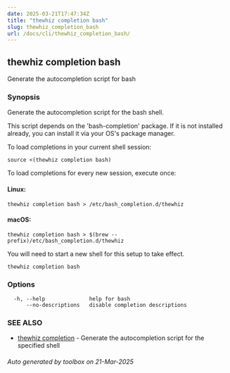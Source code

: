 ```yaml
---
date: 2025-03-21T17:47:34Z
title: "thewhiz completion bash"
slug: thewhiz_completion_bash
url: /docs/cli/thewhiz_completion_bash/
---
```

## thewhiz completion bash

Generate the autocompletion script for bash

### Synopsis

Generate the autocompletion script for the bash shell.

This script depends on the 'bash-completion' package.
If it is not installed already, you can install it via your OS's package manager.

To load completions in your current shell session:

	source <(thewhiz completion bash)

To load completions for every new session, execute once:

#### Linux:

	thewhiz completion bash > /etc/bash_completion.d/thewhiz

#### macOS:

	thewhiz completion bash > $(brew --prefix)/etc/bash_completion.d/thewhiz

You will need to start a new shell for this setup to take effect.


```
thewhiz completion bash
```

### Options

```
  -h, --help              help for bash
      --no-descriptions   disable completion descriptions
```

### SEE ALSO

* [thewhiz completion](/thewhiz/docs/cli/thewhiz_completion/)	 - Generate the autocompletion script for the specified shell

###### Auto generated by toolbox on 21-Mar-2025
